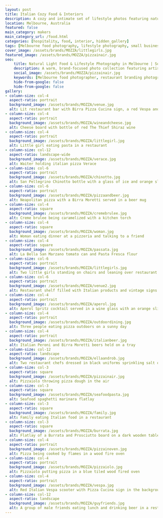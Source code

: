 ```yaml
---
layout: post
title: Italian Cozy Food & Interiors
description: A cozy and intimate set of lifestyle photos featuring natural light, fresh food styling, and inviting interior scenes — captured in a small Melbourne eatery. 
location: Melbourne, Australia
featured: false
main_category: makers
main_category_url: /food.html
categories: [hospitality, food, interior, hidden_gallery]
tags: [Melbourne food photography, lifestyle photography, small business branding, restaurant interior photography, Sof Kapa Photography]
cover_image: /assets/brands/MOZZA/littlegirls.jpg
featured_image: /assets/brands/MOZZA/pizzainair.jpg
seo:
    title: Natural Light Food & Lifestyle Photography in Melbourne | Sof Kapa Photography
    description: A warm, brand-focused photo collection featuring artisanal food, cozy interiors, and soft natural light — ideal for hospitality and small business storytelling.
    social_image: /assets/brands/MOZZA/pizzainair.jpg
    keywords: [Melbourne food photographer, restaurant branding photography, cozy cafe photos, lifestyle photographer Australia, Sof Kapa Photography]
    hide-from-google: false
    hide-from-google: false 
gallery:
- column-size: col-4
  aspect-ratio: portrait
  background_image: /assets/brands/MOZZA/venue.jpg
  alt: Lit restaurant bar with Birra Pizza Cucina sign, a red Vespa and a wine barrel
- column-size: col-4
  aspect-ratio: portrait
  background_image: /assets/brands/MOZZA/wineandcheese.jpg
  alt: Cheese board with bottle of red The Thief Shiraz wine
- column-size: col-4
  aspect-ratio: portrait
  background_image: /assets/brands/MOZZA/littlegirl.jpg
  alt: Little girl eating pasta in a restaurant
- column-size: col-12
  aspect-ratio: landscape-wide
  background_image: /assets/brands/MOZZA/verace.jpg
  alt: Waiter holding italian pizza Verace
- column-size: col-6
  aspect-ratio: portrait
  background_image: /assets/brands/MOZZA/chinotto.jpg
  alt: San Pellegrino Chinotto bottle with a glass of ice and orange slice and a vintage Aranciata Sanpellegrino yellow sign
- column-size: col-6
  aspect-ratio: portrait
  background_image: /assets/brands/MOZZA/pizzaandbeer.jpg
  alt: Neapolitan pizza with a Birra Moretti served in a beer mug
- column-size: col-4
  aspect-ratio: square
  background_image: /assets/brands/MOZZA/cremebrulee.jpg
  alt: Creme brulee being caramelized with a kitchen torch 
- column-size: col-4
  aspect-ratio: square
  background_image: /assets/brands/MOZZA/woman.jpg
  alt: Woman eating dinner at a pizzeria and talking to a friend
- column-size: col-4
  aspect-ratio: square
  background_image: /assets/brands/MOZZA/passata.jpg
  alt: La Bella San Marzano tomato can and Pasta Fresca flour
- column-size: col-6
  aspect-ratio: portrait
  background_image: /assets/brands/MOZZA/littlegirls.jpg
  alt: Two little girls standing on chairs and leaning over restaurant's bench to watch pizzaiolo make pizza
- column-size: col-6
  aspect-ratio: portrait
  background_image: /assets/brands/MOZZA/venue2.jpg
  alt: Restaurant shelf filled with Italian products and vintage signs
- column-size: col-4
  aspect-ratio: portrait
  background_image: /assets/brands/MOZZA/aperol.jpg
  alt: Aperol Spritz cocktail served in a wine glass with an orange slice next to a plant
- column-size: col-4
  aspect-ratio: portrait
  background_image: /assets/brands/MOZZA/outdoordining.jpg
  alt: Three people eating pizza outdoors on a sunny day
- column-size: col-4
  aspect-ratio: portrait
  background_image: /assets/brands/MOZZA/italianbeer.jpg
  alt: Italian Peroni and Birra Moretti beers held on a tray
- column-size: col-12
  aspect-ratio: landscape
  background_image: /assets/brands/MOZZA/ellaandrob.jpg
  alt: Two restaurant chefs dressed in black uniforms sprinkling salt on seafood
- column-size: col-3
  aspect-ratio: square
  background_image: /assets/brands/MOZZA/pizzainair.jpg
  alt: Pizzaiolo throwing pizza dough in the air
- column-size: col-3
  aspect-ratio: square
  background_image: /assets/brands/MOZZA/seafoodpasta.jpg
  alt: Seafood spaghetti marinara flatlay
- column-size: col-3
  aspect-ratio: square
  background_image: /assets/brands/MOZZA/family.jpg
  alt: Family eating Italian food in a restaurant
- column-size: col-3
  aspect-ratio: square
  background_image: /assets/brands/MOZZA/burrata.jpg
  alt: Flatlay of a Burrata and Prosciutto board on a dark wooden table 
- column-size: col-4
  aspect-ratio: portrait
  background_image: /assets/brands/MOZZA/pizzainoven.jpg
  alt: Pizza being cooked by flames in a wood fire oven 
- column-size: col-4
  aspect-ratio: portrait
  background_image: /assets/brands/MOZZA/pizzaiolo.jpg
  alt: Pizzaiolo putting pizza in a blue tiled wood fired oven
- column-size: col-4
  aspect-ratio: portrait
  background_image: /assets/brands/MOZZA/vespa.jpg
  alt: Red Italian Vespa scooter with Pizza Cucina sign in the background
- column-size: col-12
  aspect-ratio: landscape
  background_image: /assets/brands/MOZZA/guyfriends.jpg
  alt: A group of male friends eating lunch and drinking beer in a restaurant with vintage Italian signs
---
```




